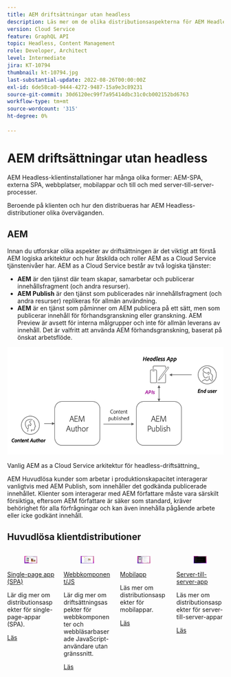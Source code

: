 ```yaml
---
title: AEM driftsättningar utan headless
description: Läs mer om de olika distributionsaspekterna för AEM Headless-appar.
version: Cloud Service
feature: GraphQL API
topic: Headless, Content Management
role: Developer, Architect
level: Intermediate
jira: KT-10794
thumbnail: kt-10794.jpg
last-substantial-update: 2022-08-26T00:00:00Z
exl-id: 6de58ca0-9444-4272-9487-15a9e3c89231
source-git-commit: 30d6120ec99f7a95414dbc31c0cb002152bd6763
workflow-type: tm+mt
source-wordcount: '315'
ht-degree: 0%

---
```


# AEM driftsättningar utan headless

AEM Headless-klientinstallationer har många olika former: AEM-SPA, externa SPA, webbplatser, mobilappar och till och med server-till-server-processer.

Beroende på klienten och hur den distribueras har AEM Headless-distributioner olika överväganden.

## AEM

Innan du utforskar olika aspekter av driftsättningen är det viktigt att förstå AEM logiska arkitektur och hur åtskilda och roller AEM as a Cloud Service tjänstenivåer har. AEM as a Cloud Service består av två logiska tjänster:

+ __AEM__ är den tjänst där team skapar, samarbetar och publicerar innehållsfragment (och andra resurser).
+ __AEM Publish__ är den tjänst som publicerades när innehållsfragment (och andra resurser) replikeras för allmän användning.
+ __AEM__ är en tjänst som påminner om AEM publicera på ett sätt, men som publicerar innehåll för förhandsgranskning eller granskning. AEM Preview är avsett för interna målgrupper och inte för allmän leverans av innehåll. Det är valfritt att använda AEM förhandsgranskning, baserat på önskat arbetsflöde.

![AEM](./assets/overview/aem-service-architecture.png)

Vanlig AEM as a Cloud Service arkitektur för headless-driftsättning_

AEM Huvudlösa kunder som arbetar i produktionskapacitet interagerar vanligtvis med AEM Publish, som innehåller det godkända publicerade innehållet. Klienter som interagerar med AEM författare måste vara särskilt försiktiga, eftersom AEM författare är säker som standard, kräver behörighet för alla förfrågningar och kan även innehålla pågående arbete eller icke godkänt innehåll.

## Huvudlösa klientdistributioner

<div class="columns is-multiline">
    <!-- Single-page App (SPA) -->
    <div class="column is-half-tablet is-half-desktop is-one-third-widescreen" aria-label="Single-page App (SPA)" tabindex="0">
       <div class="card">
           <div class="card-image">
               <figure class="image is-16by9">
                   <a href="./spa.md" title="Single-page App (SPA)" tabindex="-1">
                       <img class="is-bordered-r-small" src="./assets/spa/spa-card.png" alt="Single-page apps (SPA)">
                   </a>
               </figure>
           </div>
           <div class="card-content is-padded-small">
               <div class="content">
                   <p class="headline is-size-6 has-text-weight-bold"><a href="./spa.md" title="Single-page App (SPA)">Single-page app (SPA)</a></p>
                   <p class="is-size-6">Lär dig mer om distributionsaspekter för single-page-appar (SPA).</p>
                   <a href="./spa.md" class="spectrum-Button spectrum-Button--outline spectrum-Button--primary spectrum-Button--sizeM">
                       <span class="spectrum-Button-label has-no-wrap has-text-weight-bold">Läs</span>
                   </a>
               </div>
           </div>
       </div>
    </div>
<!-- Web component/JS -->
<div class="column is-half-tablet is-half-desktop is-one-third-widescreen" aria-label="Web component/JS" tabindex="0">
   <div class="card">
       <div class="card-image">
           <figure class="image is-16by9">
               <a href="./web-component.md" title="Webbkomponent/JS" tabindex="-1">
                   <img class="is-bordered-r-small" src="./assets/web-component/web-component-card.png" alt="Webbkomponent/JS">
               </a>
           </figure>
       </div>
       <div class="card-content is-padded-small">
           <div class="content">
               <p class="headline is-size-6 has-text-weight-bold"><a href="./web-component.md" title="Webbkomponent/JS">Webbkomponent/JS</a></p>
               <p class="is-size-6">Lär dig mer om driftsättningsaspekter för webbkomponenter och webbläsarbaserade JavaScript-användare utan gränssnitt.</p>
               <a href="./web-component.md" class="spectrum-Button spectrum-Button--outline spectrum-Button--primary spectrum-Button--sizeM">
                   <span class="spectrum-Button-label has-no-wrap has-text-weight-bold">Läs</span>
               </a>
           </div>
       </div>
   </div>
</div>
<!-- Mobile apps -->
<div class="column is-half-tablet is-half-desktop is-one-third-widescreen" aria-label="Mobile apps" tabindex="0">
   <div class="card">
       <div class="card-image">
           <figure class="image is-16by9">
               <a href="./mobile.md" title="Mobilappar" tabindex="-1">
                   <img class="is-bordered-r-small" src="./assets/mobile/mobile-card.png" alt="Mobilappar">
               </a>
           </figure>
       </div>
       <div class="card-content is-padded-small">
           <div class="content">
               <p class="headline is-size-6 has-text-weight-bold"><a href="./mobile.md" title="Mobilappar">Mobilapp</a></p>
               <p class="is-size-6">Läs mer om distributionsaspekter för mobilappar.</p>
               <a href="./mobile.md" class="spectrum-Button spectrum-Button--outline spectrum-Button--primary spectrum-Button--sizeM">
                   <span class="spectrum-Button-label has-no-wrap has-text-weight-bold">Läs</span>
               </a>
           </div>
       </div>
   </div>
</div>
<!-- Server-to-server apps -->
<div class="column is-half-tablet is-half-desktop is-one-third-widescreen" aria-label="Server-to-server apps" tabindex="0">
   <div class="card">
       <div class="card-image">
           <figure class="image is-16by9">
               <a href="./server-to-server.md" title="Server-till-server-appar" tabindex="-1">
                   <img class="is-bordered-r-small" src="./assets/server-to-server/server-to-server-card.png" alt="Server-till-server-appar">
               </a>
           </figure>
       </div>
       <div class="card-content is-padded-small">
           <div class="content">
               <p class="headline is-size-6 has-text-weight-bold"><a href="./server-to-server.md" title="Server-till-server-appar">Server-till-server-app</a></p>
               <p class="is-size-6">Läs mer om distributionsaspekter för server-till-server-appar</p>
               <a href="./server-to-server.md" class="spectrum-Button spectrum-Button--outline spectrum-Button--primary spectrum-Button--sizeM">
                   <span class="spectrum-Button-label has-no-wrap has-text-weight-bold">Läs</span>
               </a>
           </div>
       </div>
   </div>
</div>
</div>
